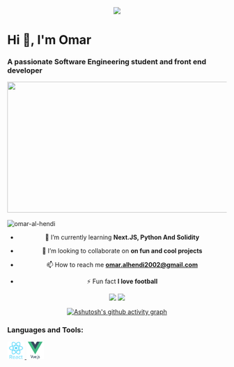 <div align="center">
<img src="https://capsule-render.vercel.app/api?type=waving&color=auto&height=300&section=header&text=Welcome%20render&fontSize=90" />
</div>

<h1>Hi 👋, I'm Omar</h1>
<h3 align="left">A passionate Software Engineering student and front end developer</h3>


<div align="center">
  <img src="https://media.giphy.com/media/dWesBcTLavkZuG35MI/giphy.gif" width="600" height="300"/>



<p align="left"> <img src="https://komarev.com/ghpvc/?username=omar-al-hendi&label=Profile%20views&color=0e75b6&style=flat" alt="omar-al-hendi" /> </p>

- 🌱 I’m currently learning **Next.JS, Python And Solidity**

- 👯 I’m looking to collaborate on **on fun and cool projects**

- 📫 How to reach me **omar.alhendi2002@gmail.com**

- ⚡ Fun fact **I love football**


 <img src="http://github-readme-streak-stats.herokuapp.com?user=omar-al-hendi&theme=dark&background=000000" height="150"/>
 <img src="https://github-readme-stats.vercel.app/api/top-langs/?username=omar-al-hendi&layout=compact&theme=vision-friendly-dark" height="150"/>

[![Ashutosh's github activity graph](https://activity-graph.herokuapp.com/graph?username=omar-al-hendi&bg_color=000000&color=00b7ff&line=00b7ff&point=ffffff&area=true&hide_border=true)](https://github.com/ashutosh00710/github-readme-activity-graph)

<h3 align="left">Languages and Tools:</h3>
<p align="left"> <a href="https://reactjs.org/" target="_blank" rel="noreferrer"> <img src="https://raw.githubusercontent.com/devicons/devicon/master/icons/react/react-original-wordmark.svg" alt="react" width="40" height="40"/> </a> <a href="https://vuejs.org/" target="_blank" rel="noreferrer"> <img src="https://raw.githubusercontent.com/devicons/devicon/master/icons/vuejs/vuejs-original-wordmark.svg" alt="vuejs" width="40" height="40"/> </a> </p>
